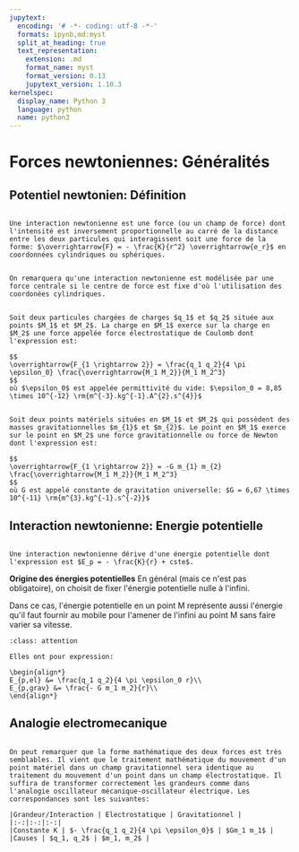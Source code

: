 ```yaml
---
jupytext:
  encoding: '# -*- coding: utf-8 -*-'
  formats: ipynb,md:myst
  split_at_heading: true
  text_representation:
    extension: .md
    format_name: myst
    format_version: 0.13
    jupytext_version: 1.10.3
kernelspec:
  display_name: Python 3
  language: python
  name: python3
---
```

# Forces newtoniennes: Généralités

## Potentiel newtonien: Définition

````{important} __Définition : Interaction newtonienne__

Une interaction newtonienne est une force (ou un champ de force) dont l'intensité est inversement proportionnelle au carré de la distance entre les deux particules qui interagissent soit une force de la forme: $\overrightarrow{F} = - \frac{K}{r^2} \overrightarrow{e_r}$ en coordonnées cylindriques ou sphériques.

````

````{dropdown} _Remarque : Force centrale_

On remarquera qu'une interaction newtonienne est modélisée par une force centrale si le centre de force est fixe d'où l'utilisation des coordonées cylindriques.

````

````{important} __Définition : Interaction électrostatique ou de Coulomb__

Soit deux particules chargées de charges $q_1$ et $q_2$ située aux points $M_1$ et $M_2$. La charge en $M_1$ exerce sur la charge en $M_2$ une force appelée force électrostatique de Coulomb dont l'expression est:

$$
\overrightarrow{F_{1 \rightarrow 2}} = \frac{q_1 q_2}{4 \pi \epsilon_0} \frac{\overrightarrow{M_1 M_2}}{M_1 M_2^3}
$$
où $\epsilon_0$ est appelée permittivité du vide: $\epsilon_0 = 8,85 \times 10^{-12} \rm{m^{-3}.kg^{-1}.A^{2}.s^{4}}$

````

````{important} __Définition : Interaction gravitationnelle ou de Newton__

Soit deux points matériels situées en $M_1$ et $M_2$ qui possèdent des masses gravitationnelles $m_{1}$ et $m_{2}$. Le point en $M_1$ exerce sur le point en $M_2$ une force gravitationnelle ou force de Newton dont l'expression est:

$$
\overrightarrow{F_{1 \rightarrow 2}} = -G m_{1} m_{2} \frac{\overrightarrow{M_1 M_2}}{M_1 M_2^3}
$$
où G est appelé constante de gravitation universelle: $G = 6,67 \times 10^{-11} \rm{m^{3}.kg^{-1}.s^{-2}}$

````

## Interaction  newtonienne: Energie potentielle

````{important} __Fondamental : Energie potentielle__

Une interaction newtonienne dérive d'une énergie potentielle dont l'expression est $E_p = - \frac{K}{r} + cste$.
````


__Origine des énergies potentielles__
En général (mais ce n'est pas obligatoire), on choisit de fixer l'énergie potentielle nulle à l'infini.

Dans ce cas, l'énergie potentielle en un point M représente aussi l'énergie qu'il faut fournir au mobile pour l'amener de l'infini au point M sans faire varier sa vitesse.


````{admonition} Energie potentielle électrostatique et gravitationnelle
:class: attention

Elles ont pour expression:

\begin{align*}
E_{p,el} &= \frac{q_1 q_2}{4 \pi \epsilon_0 r}\\
E_{p,grav} &= \frac{- G m_1 m_2}{r}\\
\end{align*}

````
## Analogie electromecanique

````{important} __Fondamental : Analogie__

On peut remarquer que la forme mathématique des deux forces est très semblables. Il vient que le traitement mathématique du mouvement d'un point matériel dans un champ gravitationnel sera identique au traitement du mouvement d'un point dans un champ électrostatique. Il suffira de transformer correctement les grandeurs comme dans l'analogie oscillateur mécanique-oscillateur électrique. Les correspondances sont les suivantes:

|Grandeur/Interaction | Electrostatique | Gravitationnel |
|:-:|:-:|:-:|
|Constante K | $- \frac{q_1 q_2}{4 \pi \epsilon_0}$ | $Gm_1 m_1$ |
|Causes | $q_1, q_2$ | $m_1, m_2$ |
````

